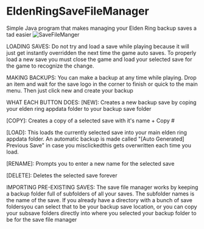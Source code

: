 # EldenRingSaveFileManager
Simple Java program that makes managing your Elden Ring backup saves a tad easier 
![SaveFileManger](https://user-images.githubusercontent.com/66340549/168502752-23929d22-af47-4b8d-ad65-b511ad139d91.png)

LOADING SAVES:
Do not try and load a save while playing because it will just get instantly overridden the next time the game auto saves.
To properly load a new save you must close the game and load your selected save for the game to recognize the change.

MAKING BACKUPS: 
You can make a backup at any time while playing. Drop an item and wait for the save logo in the corner to finish or quick to the main menu. 
Then just click new and create your backup

WHAT EACH BUTTON DOES:
[NEW]: Creates a new backup save by coping your elden ring appdata folder to your backup save folder

[COPY]: Creates a copy of a selected save with it's name + Copy #

[LOAD]: This loads the currently selected save into your main elden ring appdata folder. An automatic backup is made called "[Auto Generated] Previous Save" in case you misclickedthis gets overwritten each time you load.

[RENAME]: Prompts you to enter a new name for the selected save

[DELETE]: Deletes the selected save forever


IMPORTING PRE-EXISTING SAVES:
The save file manager works by keeping a backup folder full of subfolders of all your saves. 
The subfolder names is the name of the save.
If you already have a directory with a bunch of save foldersyou can select that to be your backup save location, 
or you can copy your subsave folders directly into where you selected your backup folder to be for the save file manager

